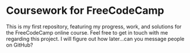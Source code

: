 # Coursework for FreeCodeCamp
This is my first repository, featuring my progress, work, and solutions for the FreeCodeCamp online course. Feel free to get in touch with me regarding this project. I will figure out how later...can you message people on GitHub?
